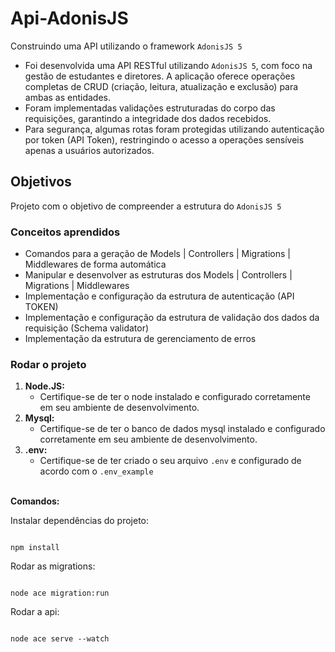 # Api-AdonisJS
Construindo uma API utilizando o framework `AdonisJS 5`
- Foi desenvolvida uma API RESTful utilizando `AdonisJS 5`, com foco na gestão de estudantes e diretores. A aplicação oferece operações completas de CRUD (criação, leitura, atualização e exclusão) para ambas as entidades.
- Foram implementadas validações estruturadas do corpo das requisições, garantindo a integridade dos dados recebidos.
- Para segurança, algumas rotas foram protegidas utilizando autenticação por token (API Token), restringindo o acesso a operações sensíveis apenas a usuários autorizados.

## Objetivos 
Projeto com o objetivo de compreender a estrutura do `AdonisJS 5`

### Conceitos aprendidos 
- Comandos para a geração de Models | Controllers | Migrations | Middlewares de forma automática
- Manipular e desenvolver as estruturas dos Models | Controllers | Migrations | Middlewares
- Implementação e configuração da estrutura de autenticação (API TOKEN)
- Implementação e configuração da estrutura de validação dos dados da requisição (Schema validator)
- Implementação da estrutura de gerenciamento de erros

### Rodar o projeto 
1. **Node.JS:**
   - Certifique-se de ter o node instalado e configurado corretamente em seu ambiente de desenvolvimento.
2. **Mysql:**
    - Certifique-se de ter o banco de dados mysql instalado e configurado corretamente em seu ambiente de desenvolvimento.
3. **.env:**
    - Certifique-se de ter criado o seu arquivo `.env` e configurado de acordo com o `.env_example`
   <br>

<b>Comandos:</b>

Instalar dependências do projeto:

``` 

npm install

``` 

Rodar as migrations:

``` 

node ace migration:run

```

Rodar a api:

``` 

node ace serve --watch

```